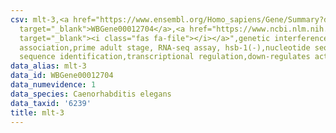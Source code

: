 ```yaml
---
csv: mlt-3,<a href="https://www.ensembl.org/Homo_sapiens/Gene/Summary?db=core;g=WBGene00012704"
  target="_blank">WBGene00012704</a>,<a href="https://www.ncbi.nlm.nih.gov/pubmed/30894454"
  target="_blank"><i class="fas fa-file"></i></a>",genetic interference,functional
  association,prime adult stage, RNA-seq assay, hsb-1(-),nucleotide sequence identification,nucleotide
  sequence identification,transcriptional regulation,down-regulates activity
data_alias: mlt-3
data_id: WBGene00012704
data_numevidence: 1
data_species: Caenorhabditis elegans
data_taxid: '6239'
title: mlt-3
---
```

